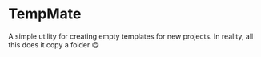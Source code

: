 # TempMate
A simple utility for creating empty templates for new projects. In reality, all this does it copy a folder 😋
